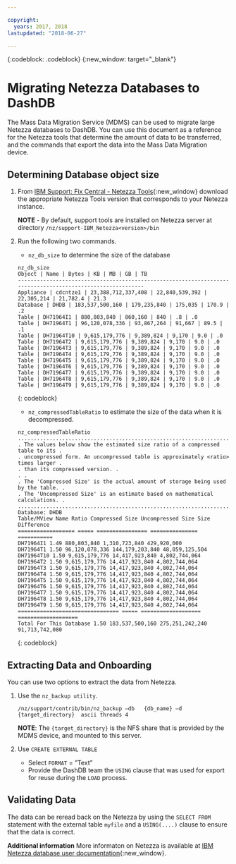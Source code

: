 ```yaml
---

copyright:
  years: 2017, 2018
lastupdated: "2018-06-27"

---
```

{:codeblock: .codeblock}
{:new_window: target="_blank"}


# Migrating Netezza Databases to DashDB

The Mass Data Migration Service (MDMS) can be used to migrate large Netezza databases to DashDB. You can use this document as a reference for the Netezza tools that determine the amount of data to be transferred, and the commands that export the data into the Mass Data Migration device.

## Determining Database object size
1. From [IBM Support: Fix Central - Netezza Tools](https://www-945.ibm.com/support/fixcentral/options?selectionBean.selectedTab=find&selection=ibm%2fInformation+Management%3bPureData+System+for+Analytics%3bibm%2fInformation+Management%2fNetezza+Tools){:new_window} download the appropriate Netezza Tools version that corresponds to your Netezza instance.

   **NOTE** - By default, support tools are installed on Netezza server at directory `/nz/support-IBM_Netezza<version>/bin`
   
2. Run the following two commands.
   - `nz_db_size` to determine the size of the database
   
   ```
   nz_db_size
   Object | Name | Bytes | KB | MB | GB | TB
   -----------------------------------------------------------------------------------------------------------
   Appliance | cdcntze1 | 23,388,712,337,408 | 22,840,539,392 | 22,305,214 | 21,782.4 | 21.3
   Database | DHDB | 183,537,500,160 | 179,235,840 | 175,035 | 170.9 | .2
   Table | DH71964I1 | 880,803,840 | 860,160 | 840 | .8 | .0
   Table | DH71964T1 | 96,120,078,336 | 93,867,264 | 91,667 | 89.5 | .1
   Table | DH71964T10 | 9,615,179,776 | 9,389,824 | 9,170 | 9.0 | .0
   Table | DH71964T2 | 9,615,179,776 | 9,389,824 | 9,170 | 9.0 | .0
   Table | DH71964T3 | 9,615,179,776 | 9,389,824 | 9,170 | 9.0 | .0
   Table | DH71964T4 | 9,615,179,776 | 9,389,824 | 9,170 | 9.0 | .0
   Table | DH71964T5 | 9,615,179,776 | 9,389,824 | 9,170 | 9.0 | .0
   Table | DH71964T6 | 9,615,179,776 | 9,389,824 | 9,170 | 9.0 | .0
   Table | DH71964T7 | 9,615,179,776 | 9,389,824 | 9,170 | 9.0 | .0
   Table | DH71964T8 | 9,615,179,776 | 9,389,824 | 9,170 | 9.0 | .0
   Table | DH71964T9 | 9,615,179,776 | 9,389,824 | 9,170 | 9.0 | .0
   ```
   {: codeblock}
   
   - `nz_compressedTableRatio` to estimate the size of the data when it is decompressed.
   
   ```
   nz_compressedTableRatio
   ....................................................................................
   . The values below show the estimated size ratio of a compressed table to its .
   . uncompressed form. An uncompressed table is approximately <ratio> times larger .
   . than its compressed version. .
   . .
   . The 'Compressed Size' is the actual amount of storage being used by the table. .
   . The 'Uncompressed Size' is an estimate based on mathematical calculations. .
   ....................................................................................
   Database: DHDB
   Table/MView Name Ratio Compressed Size Uncompressed Size Size Difference
   ================== ===== ================ =============== ===========
   DH71964I1 1.49 880,803,840 1,310,723,840 429,920,000
   DH71964T1 1.50 96,120,078,336 144,179,203,840 48,059,125,504
   DH71964T10 1.50 9,615,179,776 14,417,923,840 4,802,744,064
   DH71964T2 1.50 9,615,179,776 14,417,923,840 4,802,744,064
   DH71964T3 1.50 9,615,179,776 14,417,923,840 4,802,744,064
   DH71964T4 1.50 9,615,179,776 14,417,923,840 4,802,744,064
   DH71964T5 1.50 9,615,179,776 14,417,923,840 4,802,744,064
   DH71964T6 1.50 9,615,179,776 14,417,923,840 4,802,744,064
   DH71964T7 1.50 9,615,179,776 14,417,923,840 4,802,744,064
   DH71964T8 1.50 9,615,179,776 14,417,923,840 4,802,744,064
   DH71964T9 1.50 9,615,179,776 14,417,923,840 4,802,744,064
   ================================ ===== =================== ===================
   Total For This Database 1.50 183,537,500,160 275,251,242,240 91,713,742,080
   ```
   {: codeblock}

## Extracting Data and Onboarding

You can use two options to extract the data from Netezza.
1. Use the `nz_backup utility`.
   ```
   /nz/support/contrib/bin/nz_backup –db   {db_name} –d  {target_directory}  ascii threads 4
   ```
   
   **NOTE**: The `{target_directory}` is the NFS share that is provided by the MDMS device, and mounted to this server.
   
2. Use `CREATE EXTERNAL TABLE`
   - Select `FORMAT` = ”Text”
   - Provide the DashDB team the `USING` clause that was used for export for reuse during the `LOAD` process.
   
   
## Validating Data
The data can be reread back on the Netezza by using the `SELECT FROM` statement with the external table `myfile` and a `USING(....)` clause to ensure that the data is correct.
 
**Additional information**
More informaton on Netezza is available at [IBM Netezza database user documentation](https://www.ibm.com/support/knowledgecenter/en/SSULQD_7.2.1/com.ibm.nz.dbu.doc/c_dbuser_plg_overview.html){:new_window}.
